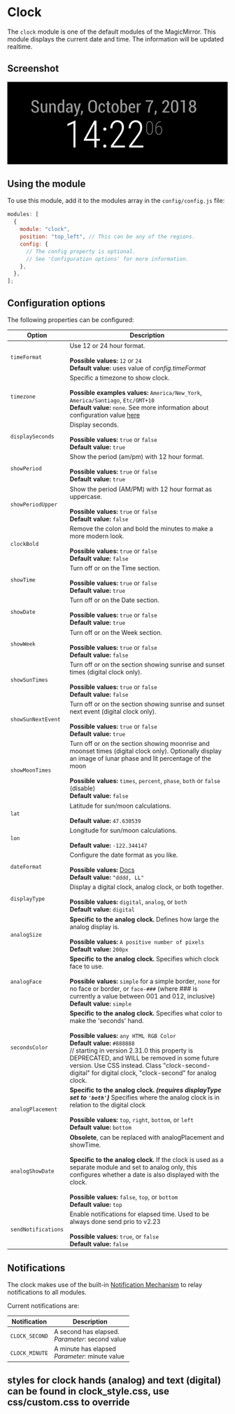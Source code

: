 # Clock

The `clock` module is one of the default modules of the MagicMirror. This module
displays the current date and time. The information will be updated realtime.

## Screenshot

![Clock screenshot](./screenshots/clock.png)

## Using the module

To use this module, add it to the modules array in the `config/config.js` file:

```javascript
modules: [
  {
    module: "clock",
    position: "top_left", // This can be any of the regions.
    config: {
      // The config property is optional.
      // See 'Configuration options' for more information.
    },
  },
];
```

## Configuration options

The following properties can be configured:

| Option              | Description                                                                                                                                                                                                                                                                                                                                                                          |
| ------------------- | ------------------------------------------------------------------------------------------------------------------------------------------------------------------------------------------------------------------------------------------------------------------------------------------------------------------------------------------------------------------------------------ |
| `timeFormat`        | Use 12 or 24 hour format. <br><br> **Possible values:** `12` or `24` <br> **Default value:** uses value of _config.timeFormat_                                                                                                                                                                                                                                                       |
| `timezone`          | Specific a timezone to show clock. <br><br> **Possible examples values:** `America/New_York`, `America/Santiago`, `Etc/GMT+10` <br> **Default value:** `none`. See more information about configuration value [here](https://momentjs.com/timezone/docs/#/data-formats/packed-format/)                                                                                               |
| `displaySeconds`    | Display seconds. <br><br> **Possible values:** `true` or `false` <br> **Default value:** `true`                                                                                                                                                                                                                                                                                      |
| `showPeriod`        | Show the period (am/pm) with 12 hour format. <br><br> **Possible values:** `true` or `false` <br> **Default value:** `true`                                                                                                                                                                                                                                                          |
| `showPeriodUpper`   | Show the period (AM/PM) with 12 hour format as uppercase. <br><br> **Possible values:** `true` or `false` <br> **Default value:** `false`                                                                                                                                                                                                                                            |
| `clockBold`         | Remove the colon and bold the minutes to make a more modern look. <br><br> **Possible values:** `true` or `false` <br> **Default value:** `false`                                                                                                                                                                                                                                    |
| `showTime`          | Turn off or on the Time section. <br><br> **Possible values:** `true` or `false` <br> **Default value:** `true`                                                                                                                                                                                                                                                                      |
| `showDate`          | Turn off or on the Date section. <br><br> **Possible values:** `true` or `false` <br> **Default value:** `true`                                                                                                                                                                                                                                                                      |
| `showWeek`          | Turn off or on the Week section. <br><br> **Possible values:** `true` or `false` <br> **Default value:** `false`                                                                                                                                                                                                                                                                     |
| `showSunTimes`      | Turn off or on the section showing sunrise and sunset times (digital clock only). <br><br> **Possible values:** `true` or `false` <br> **Default value:** `false`                                                                                                                                                                                                                    |
| `showSunNextEvent`  | Turn off or on the section showing sunrise and sunset next event (digital clock only). <br><br> **Possible values:** `true` or `false` <br> **Default value:** `true`                                                                                                                                                                                                                |
| `showMoonTimes`     | Turn off or on the section showing moonrise and moonset times (digital clock only). Optionally display an image of lunar phase and lit percentage of the moon<br><br> **Possible values:** `times`, `percent`, `phase`, `both` or `false` (disable) <br> **Default value:** `false`                                                                                                  |
| `lat`               | Latitude for sun/moon calculations. <br><br> **Default value:** `47.630539`                                                                                                                                                                                                                                                                                                          |
| `lon`               | Longitude for sun/moon calculations. <br><br> **Default value:** `-122.344147`                                                                                                                                                                                                                                                                                                       |
| `dateFormat`        | Configure the date format as you like. <br><br> **Possible values:** [Docs](https://momentjs.com/docs/#/displaying/format/) <br> **Default value:** `"dddd, LL"`                                                                                                                                                                                                                     |
| `displayType`       | Display a digital clock, analog clock, or both together. <br><br> **Possible values:** `digital`, `analog`, or `both` <br> **Default value:** `digital`                                                                                                                                                                                                                              |
| `analogSize`        | **Specific to the analog clock.** Defines how large the analog display is. <br><br> **Possible values:** `A positive number of pixels` <br> **Default value:** `200px`                                                                                                                                                                                                               |
| `analogFace`        | **Specific to the analog clock.** Specifies which clock face to use. <br><br> **Possible values:** `simple` for a simple border, `none` for no face or border, or `face-###` (where ### is currently a value between 001 and 012, inclusive) <br> **Default value:** `simple`                                                                                                        |
| `secondsColor`      | **Specific to the analog clock.** Specifies what color to make the 'seconds' hand. <br><br> **Possible values:** `any HTML RGB Color` <br> **Default value:** `#888888`<br> // starting in version 2.31.0 this property is DEPRECATED, and WILL be removed in some future version. Use CSS instead. Class "clock-second-digital" for digital clock, "clock-second" for analog clock. |
| `analogPlacement`   | **Specific to the analog clock. _(requires displayType set to `'both'`)_** Specifies where the analog clock is in relation to the digital clock <br><br> **Possible values:** `top`, `right`, `bottom`, or `left` <br> **Default value:** `bottom`                                                                                                                                   |
| `analogShowDate`    | **Obsolete**, can be replaced with analogPlacement and showTime. <br><br>**Specific to the analog clock.** If the clock is used as a separate module and set to analog only, this configures whether a date is also displayed with the clock. <br><br> **Possible values:** `false`, `top`, or `bottom` <br> **Default value:** `top`                                                |
| `sendNotifications` | Enable notifications for elapsed time. Used to be always done send prio to v2.23 <br><br> **Possible values:** `true`, or `false` <br> **Default value:** `false`                                                                                                                                                                                                                    |

## Notifications

The clock makes use of the built-in
[Notification Mechanism](https://github.com/magicmirrororg/magicmirror/wiki/notifications)
to relay notifications to all modules.

Current notifications are:

| Notification   | Description                                          |
| -------------- | ---------------------------------------------------- |
| `CLOCK_SECOND` | A second has elapsed. <br> _Parameter_: second value |
| `CLOCK_MINUTE` | A minute has elapsed <br> _Parameter_: minute value  |

## styles for clock hands (analog) and text (digital) can be found in clock_style.css, use css/custom.css to override
